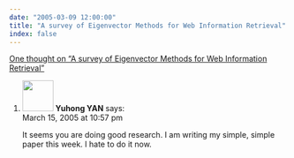 ```yaml
---
date: "2005-03-09 12:00:00"
title: "A survey of Eigenvector Methods for Web Information Retrieval"
index: false
---
```


[One thought on &ldquo;A survey of Eigenvector Methods for Web Information Retrieval&rdquo;](/lemire/blog/2005/03-09-a-survey-of-eigenvector-methods-for-web-information-retrieval)

<ol class="comment-list">
<li id="comment-1949" class="comment even thread-even depth-1">
<div class="comment-author vcard">
<img alt src="https://secure.gravatar.com/avatar/673f1b9729b3cbeb731f76d3bf9692b9?s=56&#038;d=mm&#038;r=g" srcset="https://secure.gravatar.com/avatar/673f1b9729b3cbeb731f76d3bf9692b9?s=112&#038;d=mm&#038;r=g 2x" class="avatar avatar-56 photo" height="56" width="56" decoding="async" /> <b class="fn">Yuhong YAN</b> <span class="says">says:</span> </div>
<div class="comment-metadata"><time datetime="2005-03-15T22:57:36+00:00">March 15, 2005 at 10:57 pm</time></a> </div>
<div class="comment-content">
<p>It seems you are doing good research. I am writing my simple, simple paper this week. I hate to do it now.</p>
</div>
</li>
</ol>
